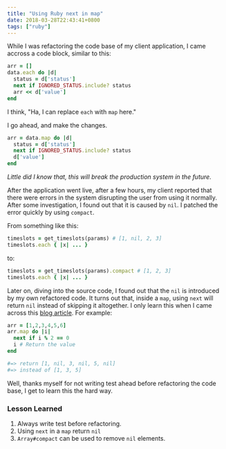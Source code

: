 ```yaml
---
title: "Using Ruby next in map"
date: 2018-03-28T22:43:41+0800
tags: ["ruby"]
---
```


While I was refactoring the code base of my client application,
I came accross a code block, similar to this:

```ruby
arr = []
data.each do |d|
  status = d['status']
  next if IGNORED_STATUS.include? status
  arr << d['value']
end
```

I think, "Ha, I can replace `each` with `map` here."

I go ahead, and make the changes.

```ruby
arr = data.map do |d|
  status = d['status']
  next if IGNORED_STATUS.include? status
  d['value']
end
```

_Little did I know that,
this will break the production system in the future._

After the application went live, after a few hours, my client
reported that there were errors in the system disrupting the user from
using it normally. After some investigation, I found out that it is
caused by `nil`. I patched the error quickly by using `compact`.

From something like this:

```ruby
timeslots = get_timeslots(params) # [1, nil, 2, 3]
timeslots.each { |x| ... }
```

to:

```ruby
timeslots = get_timeslots(params).compact # [1, 2, 3]
timeslots.each { |x| ... }
```

Later on, diving into the source code, I found out that the `nil`
is introduced by my own refactored code. It turns out that, inside
a `map`, using `next` will return `nil` instead of skipping it
altogether. I only learn this when I came across this
[blog article](http://code-worrier.com/blog/map-and-next/).
For example:

```ruby
arr = [1,2,3,4,5,6]
arr.map do |i|
  next if i % 2 == 0
  i # Return the value
end

#=> return [1, nil, 3, nil, 5, nil]
#=> instead of [1, 3, 5]
```

Well, thanks myself for not writing test ahead before refactoring the
code base, I get to learn this the hard way.

### Lesson Learned

1. Always write test before refactoring.
2. Using `next` in a `map` return `nil`
3. `Array#compact` can be used to remove `nil` elements.
